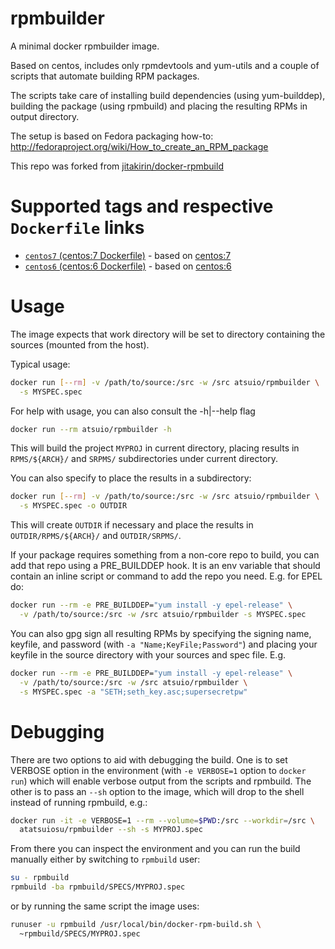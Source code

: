 rpmbuilder
===============

A minimal docker rpmbuilder image.

Based on centos, includes only rpmdevtools and yum-utils and a couple
of scripts that automate building RPM packages.

The scripts take care of installing build dependencies (using
yum-builddep), building the package (using rpmbuild) and placing the
resulting RPMs in output directory.

The setup is based on Fedora packaging how-to:
http://fedoraproject.org/wiki/How_to_create_an_RPM_package

This repo was forked from [jitakirin/docker-rpmbuild](https://github.com/jitakirin/docker-rpmbuild) 

Supported tags and respective `Dockerfile` links
================================================

- [`centos7` (centos:7 Dockerfile)](https://github.com/atsu/rpmbuilder/blob/master/Dockerfile) - based on [centos:7](https://registry.hub.docker.com/_/centos/)
- [`centos6` (centos:6 Dockerfile)](https://github.com/atsu/rpmbuilder/blob/initial/centos/6/Dockerfile) - based on [centos:6](https://registry.hub.docker.com/_/centos/)

Usage
=====

The image expects that work directory will be set to directory
containing the sources (mounted from the host).

Typical usage:

```sh
docker run [--rm] -v /path/to/source:/src -w /src atsuio/rpmbuilder \
  -s MYSPEC.spec
```

For help with usage, you can also consult the -h|--help flag
```sh
docker run --rm atsuio/rpmbuilder -h
```

This will build the project `MYPROJ` in current directory, placing
results in `RPMS/${ARCH}/` and `SRPMS/` subdirectories under current
directory.

You can also specify to place the results in a subdirectory:

```sh
docker run [--rm] -v /path/to/source:/src -w /src atsuio/rpmbuilder \
  -s MYSPEC.spec -o OUTDIR
```

This will create `OUTDIR` if necessary and place the results in
`OUTDIR/RPMS/${ARCH}/` and `OUTDIR/SRPMS/`.

If your package requires something from a non-core repo to build, you
can add that repo using a PRE_BUILDDEP hook.  It is an env variable
that should contain an inline script or command to add the repo you
need.  E.g. for EPEL do:

```sh
docker run --rm -e PRE_BUILDDEP="yum install -y epel-release" \
  -v /path/to/source:/src -w /src atsuio/rpmbuilder -s MYSPEC.spec
```

You can also gpg sign all resulting RPMs by specifying the signing name,
keyfile, and password (with `-a "Name;KeyFile;Password"`) and placing
your keyfile in the source directory with your sources and spec file.
E.g.

```sh
docker run --rm -e PRE_BUILDDEP="yum install -y epel-release" \
  -v /path/to/source:/src -w /src atsuio/rpmbuilder \
  -s MYSPEC.spec -a "SETH;seth_key.asc;supersecretpw"
```

Debugging
=========

There are two options to aid with debugging the build.  One is to set
VERBOSE option in the environment (with `-e VERBOSE=1` option to
`docker run`) which will enable verbose output from the scripts and
rpmbuild.  The other is to pass an `--sh` option to the image, which
will drop to the shell instead of running rpmbuild, e.g.:

```sh
docker run -it -e VERBOSE=1 --rm --volume=$PWD:/src --workdir=/src \
  atatsuiosu/rpmbuilder --sh -s MYPROJ.spec
```

From there you can inspect the environment and you can run the build
manually either by switching to `rpmbuild` user:

```sh
su - rpmbuild
rpmbuild -ba rpmbuild/SPECS/MYPROJ.spec
```

or by running the same script the image uses:

```sh
runuser -u rpmbuild /usr/local/bin/docker-rpm-build.sh \
  ~rpmbuild/SPECS/MYPROJ.spec
```
